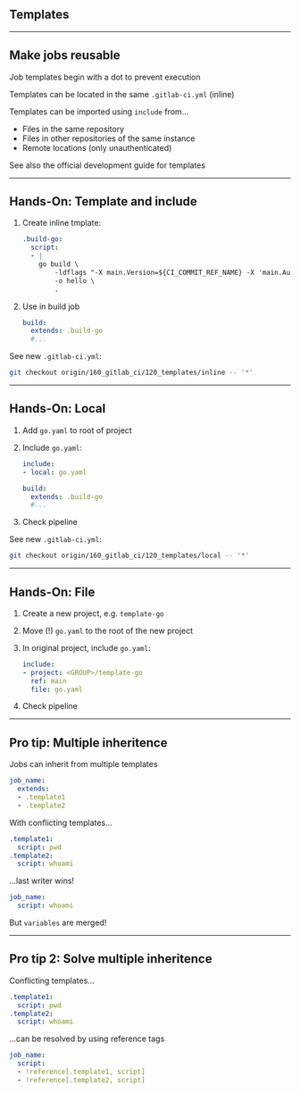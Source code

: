 <!-- .slide: id="gitlab_templates" class="vertical-center" -->

<i class="fa-duotone fa-book-sparkles fa-8x fa-duotone-colors" style="float: right; color: grey;"></i>

## Templates

---

## Make jobs reusable

Job templates begin with a dot to prevent execution

Templates can be located in the same `.gitlab-ci.yml` (inline)

Templates can be imported using `include` [](https://docs.gitlab.com/ee/ci/yaml/#include) from...

- Files in the same repository
- Files in other repositories of the same instance
- Remote locations (only unauthenticated)

See also the official development guide for templates [](https://docs.gitlab.com/ee/development/cicd/templates.html)

---

## Hands-On: Template and include [<i class="fa fa-comment-code"></i>](https://github.com/nicholasdille/container-slides/tree/160_gitlab_ci/120_templates/inline "120_templates/inline")

1. Create inline tmplate:

    ```yaml
    .build-go:
      script:
      - |
        go build \
            -ldflags "-X main.Version=${CI_COMMIT_REF_NAME} -X 'main.Author=${AUTHOR}'" \
            -o hello \
            .
    ```
    <!-- .element: style="width: 48em;" -->

1. Use in build job

    ```yaml
    build:
      extends: .build-go
      #...
    ```
    <!-- .element: style="width: 48em;" -->

See new `.gitlab-ci.yml`:

```bash
git checkout origin/160_gitlab_ci/120_templates/inline -- '*'
```

---

## Hands-On: Local [<i class="fa fa-comment-code"></i>](https://github.com/nicholasdille/container-slides/tree/160_gitlab_ci/120_templates/local "120_templates/local")

1. Add `go.yaml` to root of project
1. Include `go.yaml`:

    ```yaml
    include:
    - local: go.yaml

    build:
      extends: .build-go
      #...
    ```

1. Check pipeline

See new `.gitlab-ci.yml`:

```bash
git checkout origin/160_gitlab_ci/120_templates/local -- '*'
```

---

## Hands-On: File

1. Create a new project, e.g. `template-go`
1. Move (!) `go.yaml` to the root of the new project
1. In original project, include `go.yaml`:

    ```yaml
    include:
    - project: <GROUP>/template-go
      ref: main
      file: go.yaml
    ```

1. Check pipeline

---

## Pro tip: Multiple inheritence

Jobs can inherit from multiple templates

```yaml
job_name:
  extends:
  - .template1
  - .template2
```

With conflicting templates...

```yaml
.template1:
  script: pwd
.template2:
  script: whoami
```

...last writer wins!

```yaml
job_name:
  script: whoami
```

But `variables` are merged!

---

## Pro tip 2: Solve multiple inheritence

Conflicting templates...

```yaml
.template1:
  script: pwd
.template2:
  script: whoami
```

...can be resolved by using reference tags [](https://docs.gitlab.com/ee/ci/yaml/yaml_optimization.html#reference-tags)

```yaml
job_name:
  script:
  - !reference[.template1, script]
  - !reference[.template2, script]
```
